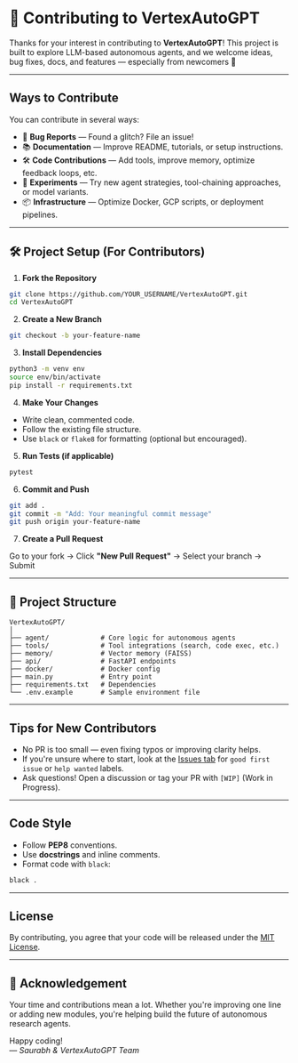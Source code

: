 # 🤝 Contributing to VertexAutoGPT

Thanks for your interest in contributing to **VertexAutoGPT**! This project is built to explore LLM-based autonomous agents, and we welcome ideas, bug fixes, docs, and features — especially from newcomers 🚀

---

## Ways to Contribute

You can contribute in several ways:

- 🐞 **Bug Reports** — Found a glitch? File an issue!
- 📚 **Documentation** — Improve README, tutorials, or setup instructions.
- 🛠 **Code Contributions** — Add tools, improve memory, optimize feedback loops, etc.
- 🔬 **Experiments** — Try new agent strategies, tool-chaining approaches, or model variants.
- 📦 **Infrastructure** — Optimize Docker, GCP scripts, or deployment pipelines.

---

## 🛠 Project Setup (For Contributors)

1. **Fork the Repository**

```bash
git clone https://github.com/YOUR_USERNAME/VertexAutoGPT.git
cd VertexAutoGPT
```

2. **Create a New Branch**

```bash
git checkout -b your-feature-name
```

3. **Install Dependencies**

```bash
python3 -m venv env
source env/bin/activate
pip install -r requirements.txt
```

4. **Make Your Changes**

- Write clean, commented code.
- Follow the existing file structure.
- Use `black` or `flake8` for formatting (optional but encouraged).

5. **Run Tests (if applicable)**

```bash
pytest
```

6. **Commit and Push**

```bash
git add .
git commit -m "Add: Your meaningful commit message"
git push origin your-feature-name
```

7. **Create a Pull Request**

Go to your fork → Click **"New Pull Request"** → Select your branch → Submit 

---

## 📂 Project Structure

```
VertexAutoGPT/
│
├── agent/             # Core logic for autonomous agents
├── tools/             # Tool integrations (search, code exec, etc.)
├── memory/            # Vector memory (FAISS)
├── api/               # FastAPI endpoints
├── docker/            # Docker config
├── main.py            # Entry point
├── requirements.txt   # Dependencies
└── .env.example       # Sample environment file
```

---

## Tips for New Contributors

- No PR is too small — even fixing typos or improving clarity helps.
- If you're unsure where to start, look at the [Issues tab](https://github.com/SaurabhCodesAI/VertexAutoGPT/issues) for `good first issue` or `help wanted` labels.
- Ask questions! Open a discussion or tag your PR with `[WIP]` (Work in Progress).

---

## Code Style

- Follow **PEP8** conventions.
- Use **docstrings** and inline comments.
- Format code with `black`:

```bash
black .
```

---

## License

By contributing, you agree that your code will be released under the [MIT License](./LICENSE).

---

## 🙌 Acknowledgement

Your time and contributions mean a lot. Whether you're improving one line or adding new modules, you're helping build the future of autonomous research agents.

Happy coding!  
— *Saurabh & VertexAutoGPT Team*

